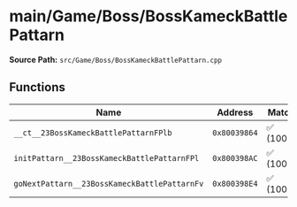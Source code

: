 # main/Game/Boss/BossKameckBattlePattarn

**Source Path:** `src/Game/Boss/BossKameckBattlePattarn.cpp`

## Functions

| Name | Address | Match % |
|------|---------|---------|
| `__ct__23BossKameckBattlePattarnFPlb` | `0x80039864` | :white_check_mark: (100.0%) |
| `initPattarn__23BossKameckBattlePattarnFPl` | `0x800398AC` | :white_check_mark: (100.0%) |
| `goNextPattarn__23BossKameckBattlePattarnFv` | `0x800398E4` | :white_check_mark: (100.0%) |